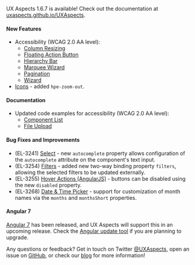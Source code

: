 UX Aspects 1.6.7 is available! Check out the documentation at [uxaspects.github.io/UXAspects](https://uxaspects.github.io/UXAspects).

#### New Features
* Accessibility (WCAG 2.0 AA level):
    * [Column Resizing]({{baseUrl}}/#/components/tables#column-resizing)
    * [Floating Action Button]({{baseUrl}}/#/components/buttons#floating-action-button)
    * [Hierarchy Bar]({{baseUrl}}/#/components/hierarchy-bar#hierarchy-bar)
    * [Marquee Wizard]({{baseUrl}}/#/components/wizard#marquee-wizard)
    * [Pagination]({{baseUrl}}/#/components/buttons#pagination)
    * [Wizard]({{baseUrl}}/#/components/wizard#wizard)
* [Icons]({{baseUrl}}/#/css/icons#ux-icons) - added `hpe-zoom-out`.

#### Documentation
* Updated code examples for accessibility (WCAG 2.0 AA level):
    * [Component List]({{baseUrl}}/#/components/component-list#component-list)
    * [File Upload]({{baseUrl}}/#/components/file-upload#file-upload)

#### Bug Fixes and Improvements
* (EL-3241) [Select]({{baseUrl}}/#/components/select#select) - new `autocomplete` property allows configuration of the `autocomplete` attribute on the component's text input.
* (EL-3254) [Filters]({{baseUrl}}/#/components/tables#filters) - added new two-way binding property `filters`, allowing the selected filters to be updated externally.
* (EL-3255) [Hover Actions (AngularJS)]({{baseUrl}}/#/components/tables#hover-actions-ng1) - buttons can be disabled using the new `disabled` property.
* (EL-3268) [Date &amp; Time Picker]({{baseUrl}}/#/components/date-time-picker#date-time-picker) - support for customization of month names via the `months` and `monthsShort` properties.

#### Angular 7
[Angular 7](https://blog.angular.io/version-7-of-angular-cli-prompts-virtual-scroll-drag-and-drop-and-more-c594e22e7b8c) has been released, and UX Aspects will support this in an upcoming release. Check the [Angular update tool](https://update.angular.io/) if you are planning to upgrade.

Any questions or feedback? Get in touch on Twitter [@UXAspects](https://twitter.com/UXAspects), open an issue on [GitHub](https://github.com/UXAspects/UXAspects/issues), or check our [blog](https://uxaspects.github.io/UXAspects/#/blog) for more information!
